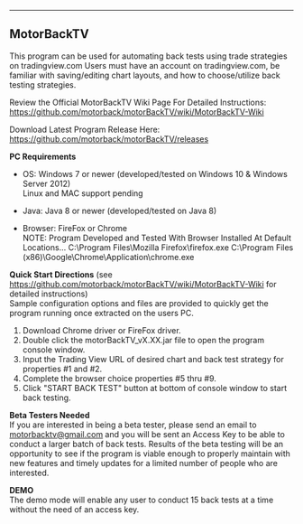------------
MotorBackTV
------------

This program can be used for automating back tests using trade strategies on tradingview.com  Users must have an account
on tradingview.com, be familiar with saving/editing chart layouts, and how to choose/utilize back testing strategies.

Review the Official MotorBackTV Wiki Page For Detailed Instructions:                                                                       
https://github.com/motorback/motorBackTV/wiki/MotorBackTV-Wiki

Download Latest Program Release Here:                                                                                                     
https://github.com/motorback/motorBackTV/releases

**PC Requirements**                                                                                                                       
- OS: Windows 7 or newer (developed/tested on Windows 10 & Windows Server 2012)                                            
  Linux and MAC support pending
  
- Java: Java 8 or newer  (developed/tested on Java 8)                                                                                       
- Browser: FireFox or Chrome                                                                                                                                                                                                                                                                                                                                                                                                  
NOTE: Program Developed and Tested With Browser Installed At Default Locations...
	C:\Program Files\Mozilla Firefox\firefox.exe
	C:\Program Files (x86)\Google\Chrome\Application\chrome.exe

**Quick Start Directions**                                                                                                              (see https://github.com/motorback/motorBackTV/wiki/MotorBackTV-Wiki for detailed instructions)                                                 
Sample configuration options and files are provided to quickly get the program running once extracted on the users PC.
1. Download Chrome driver or FireFox driver.
2. Double click the motorBackTV_vX.XX.jar file to open the program console window.
3. Input the Trading View URL of desired chart and back test strategy for properties #1 and #2.
4. Complete the browser choice properties #5 thru #9.
5. Click "START BACK TEST" button at bottom of console window to start back testing.

**Beta Testers Needed**                                                                                                                   
If you are interested in being a beta tester, please send an email to motorbacktv@gmail.com and you will be sent an Access Key to be able to conduct a larger batch of back tests. Results of the beta testing will be an opportunity to see if the program is viable enough to properly maintain with new features and timely updates for a limited number of people who are interested.

**DEMO**                                                                                                                                   
The demo mode will enable any user to conduct 15 back tests at a time without the need of an access key.
